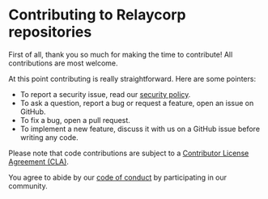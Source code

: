 # Contributing to Relaycorp repositories

First of all, thank you so much for making the time to contribute! All contributions are most welcome.

At this point contributing is really straightforward. Here are some pointers:

- To report a security issue, read our [security policy](https://github.com/relaycorp/.github/blob/master/SECURITY.md).
- To ask a question, report a bug or request a feature, open an issue on GitHub.
- To fix a bug, open a pull request.
- To implement a new feature, discuss it with us on a GitHub issue before writing any code.

Please note that code contributions are subject to a [Contributor License Agreement (CLA)](https://relaycorp.tech/cla/).

You agree to abide by our [code of conduct](CODE_OF_CONDUCT.md) by participating in our community.
